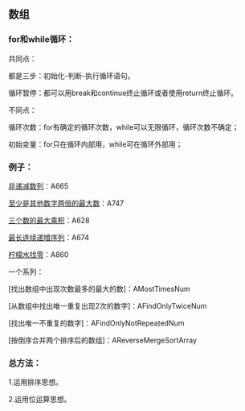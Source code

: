 ## 数组

### for和while循环：

共同点：

都是三步：初始化-判断-执行循环语句。

循环暂停：都可以用break和continue终止循环或者使用return终止循环。

不同点：

循环次数：for有确定的循环次数，while可以无限循环，循环次数不确定；

初始变量：for只在循环内部用，while可在循环外部用；

### 例子：

[非递减数列](https://leetcode-cn.com/problems/non-decreasing-array/)：A665

[至少是其他数字两倍的最大数](https://leetcode-cn.com/problems/largest-number-at-least-twice-of-others/description/)：A747

[三个数的最大乘积](https://leetcode-cn.com/problems/maximum-product-of-three-numbers/)：A628

[最长连续递增序列](https://leetcode-cn.com/problems/longest-continuous-increasing-subsequence/description/)：A674

[柠檬水找零](https://leetcode-cn.com/problems/lemonade-change/)：A860

一个系列：

[找出数组中出现次数最多的最大的数]：AMostTimesNum

[从数组中找出唯一重复出现2次的数字]：AFindOnlyTwiceNum

[找出唯一不重复的数字]：AFindOnlyNotRepeatedNum

[按倒序合并两个排序后的数组]：AReverseMergeSortArray

### 总方法：

1.运用排序思想。

2.运用位运算思想。

